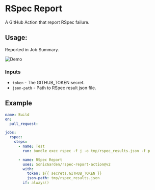# RSpec Report

A GitHub Action that report RSpec failure.

## Usage:

Reported in Job Summary.

![Demo](https://i.gyazo.com/f1367e662dbdca161e3fa8e503fb8fb3.png)

### Inputs

- `token` - The GITHUB_TOKEN secret.
- `json-path` - Path to RSpec result json file.

## Example

```yaml
name: Build
on:
  pull_request:

jobs:
  rspec:
    steps:
      - name: Test
        run: bundle exec rspec -f j -o tmp/rspec_results.json -f p

      - name: RSpec Report
        uses: SonicGarden/rspec-report-action@v2
        with:
          token: ${{ secrets.GITHUB_TOKEN }}
          json-path: tmp/rspec_results.json
        if: always()
```
